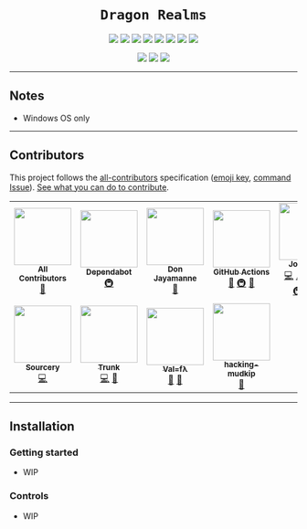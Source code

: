 <h1 align="center"><code>Dragon Realms</code></h1>

<p align="center">
  <a href="https://github.com/ProjectDragonRealms/DragonRealms"><img src="https://gpvc.arturio.dev/ProjectDragonRealms"></a> <!--Views-->
<!-- ALL-CONTRIBUTORS-BADGE:START - Do not remove or modify this section -->
<a href='https://github.com/ProjectDragonRealms/DragonRealms#contributors'><img src='https://img.shields.io/badge/contributors-12-orange'></a>
<!-- ALL-CONTRIBUTORS-BADGE:END --> <!--Contributors-->
  <a href="https://github.com/ProjectDragonRealms/DragonRealms/blob/master/LICENSE"><img src="https://img.shields.io/github/license/ProjectDragonRealms/DragonRealms?color=black"></a> <!--License-->
  <a href="https://github.com/ProjectDragonRealms/DragonRealms/issues"><img src="https://img.shields.io/github/issues/ProjectDragonRealms/DragonRealms.svg"></a> <!--Issues-->
  <a href="https://github.com/ProjectDragonRealms/DragonRealms/stargazers"><img src="https://img.shields.io/github/stars/ProjectDragonRealms/DragonRealms"/></a> <!--Stars-->
  <a href="https://github.com/ProjectDragonRealms/DragonRealms/network/members"><img src="https://img.shields.io/github/forks/ProjectDragonRealms/DragonRealms?color=yellow"></a> <!--Forks-->
  <a href="https://github.com/ProjectDragonRealms/DragonRealms"><img src="https://img.shields.io/github/repo-size/ProjectDragonRealms/DragonRealms?color=blueviolet"></a> <!--Repo Size-->
  <a href="https://github.com/ProjectDragonRealms/DragonRealms"><img src="https://img.shields.io/tokei/lines/github/ProjectDragonRealms/DragonRealms?color=darkblue"></a> <!--Lines-->
</p>

<p align="center">
  <a href="https://github.com/ProjectDragonRealms/DragonRealms/actions/workflows/main.yml"><img src="https://github.com/ProjectDragonRealms/DragonRealms/actions/workflows/main.yml/badge.svg?branch=main"></a> <!--Main-->
  <a href="https://github.com/ProjectDragonRealms/DragonRealms/actions/workflows/open.yml"><img src="https://github.com/ProjectDragonRealms/DragonRealms/actions/workflows/open.yml/badge.svg?branch=main"></a> <!--Open-->
  <a href="https://github.com/ProjectDragonRealms/DragonRealms/actions/workflows/close.yml"><img src="https://github.com/ProjectDragonRealms/DragonRealms/actions/workflows/close.yml/badge.svg?branch=main"></a> <!--Close-->
</p>

---
## Notes

- Windows OS only

---
## Contributors

This project follows the [all-contributors](https://github.com/all-contributors/all-contributors) specification ([emoji key](https://allcontributors.org/docs/en/emoji-key), [command Issue](https://github.com/ProjectDragonRealms/DragonRealms/issues/1)). [See what you can do to contribute](https://github.com/ProjectDragonRealms/DragonRealms/blob/master/CONTRIBUTING.md).
<!-- ALL-CONTRIBUTORS-LIST:START - Do not remove or modify this section -->
<!-- prettier-ignore-start -->
<!-- markdownlint-disable -->
<table>
  <tr>
    <td align="center"><a href="https://allcontributors.org"><img src="https://avatars.githubusercontent.com/u/46410174?v=4?s=100" width="100px;" alt=""/><br /><sub><b>All Contributors</b></sub></a><br /><a href="https://github.com/ProjectDragonRealms/DragonRealms/commits?author=all-contributors" title="Documentation">📖</a></td>
    <td align="center"><a href="https://github.com/features/security"><img src="https://avatars.githubusercontent.com/u/27347476?v=4?s=100" width="100px;" alt=""/><br /><sub><b>Dependabot</b></sub></a><br /><a href="#infra-dependabot" title="Infrastructure (Hosting, Build-Tools, etc)">🚇</a></td>
    <td align="center"><a href="https://github.com/DonJayamanne"><img src="https://avatars.githubusercontent.com/u/1948812?v=4?s=100" width="100px;" alt=""/><br /><sub><b>Don Jayamanne</b></sub></a><br /><a href="#tool-donjayamanne" title="Tools">🔧</a></td>
    <td align="center"><a href="https://github.com/features/actions"><img src="https://avatars.githubusercontent.com/u/44036562?v=4?s=100" width="100px;" alt=""/><br /><sub><b>GitHub Actions</b></sub></a><br /><a href="https://github.com/ProjectDragonRealms/DragonRealms/commits?author=actions" title="Documentation">📖</a> <a href="#infra-actions" title="Infrastructure (Hosting, Build-Tools, etc)">🚇</a> <a href="#maintenance-actions" title="Maintenance">🚧</a></td>
    <td align="center"><a href="https://turnipguy30.github.io"><img src="https://avatars.githubusercontent.com/u/50542928?v=4?s=100" width="100px;" alt=""/><br /><sub><b>JohnnySD</b></sub></a><br /><a href="https://github.com/ProjectDragonRealms/DragonRealms/commits?author=TurnipGuy30" title="Code">💻</a> <a href="#content-TurnipGuy30" title="Content">🖋</a> <a href="https://github.com/ProjectDragonRealms/DragonRealms/commits?author=TurnipGuy30" title="Documentation">📖</a> <a href="#design-TurnipGuy30" title="Design">🎨</a> <a href="#ideas-TurnipGuy30" title="Ideas, Planning, & Feedback">🤔</a> <a href="#infra-TurnipGuy30" title="Infrastructure (Hosting, Build-Tools, etc)">🚇</a> <a href="#maintenance-TurnipGuy30" title="Maintenance">🚧</a> <a href="https://github.com/ProjectDragonRealms/DragonRealms/commits?author=TurnipGuy30" title="Tests">⚠️</a></td>
    <td align="center"><a href="https://opensource.microsoft.com"><img src="https://avatars.githubusercontent.com/u/6154722?v=4?s=100" width="100px;" alt=""/><br /><sub><b>Microsoft</b></sub></a><br /><a href="https://github.com/ProjectDragonRealms/DragonRealms/commits?author=microsoft" title="Code">💻</a> <a href="#plugin-microsoft" title="Plugin/utility libraries">🔌</a> <a href="#tool-microsoft" title="Tools">🔧</a></td>
    <td align="center"><a href="https://ravanger101.github.io/Dragon_Realms_Website/"><img src="https://avatars.githubusercontent.com/u/86346730?v=4?s=100" width="100px;" alt=""/><br /><sub><b>Optimus Prime</b></sub></a><br /><a href="https://github.com/ProjectDragonRealms/DragonRealms/commits?author=Ravanger101" title="Code">💻</a> <a href="#content-Ravanger101" title="Content">🖋</a> <a href="#design-Ravanger101" title="Design">🎨</a> <a href="#ideas-Ravanger101" title="Ideas, Planning, & Feedback">🤔</a> <a href="#mentoring-Ravanger101" title="Mentoring">🧑‍🏫</a></td>
  </tr>
  <tr>
    <td align="center"><a href="https://sourcery.ai"><img src="https://avatars.githubusercontent.com/u/36609879?v=4?s=100" width="100px;" alt=""/><br /><sub><b>Sourcery</b></sub></a><br /><a href="https://github.com/ProjectDragonRealms/DragonRealms/commits?author=sourcery-ai" title="Code">💻</a></td>
    <td align="center"><a href="https://trunk.io"><img src="https://avatars.githubusercontent.com/u/74779146?v=4?s=100" width="100px;" alt=""/><br /><sub><b>Trunk</b></sub></a><br /><a href="https://github.com/ProjectDragonRealms/DragonRealms/commits?author=trunk-io" title="Code">💻</a> <a href="#tool-trunk-io" title="Tools">🔧</a></td>
    <td align="center"><a href="https://discord.gg/MHEb6KMQp3"><img src="https://avatars.githubusercontent.com/u/79883837?v=4?s=100" width="100px;" alt=""/><br /><sub><b>Val=fλ</b></sub></a><br /><a href="#design-Valensce" title="Design">🎨</a> <a href="#ideas-Valensce" title="Ideas, Planning, & Feedback">🤔</a></td>
    <td align="center"><a href="https://apple.com/"><img src="https://avatars.githubusercontent.com/u/81336967?v=4?s=100" width="100px;" alt=""/><br /><sub><b>hacking-mudkip</b></sub></a><br /><a href="#ideas-hacking-mudkip" title="Ideas, Planning, & Feedback">🤔</a></td>
  </tr>
</table>

<!-- markdownlint-restore -->
<!-- prettier-ignore-end -->

<!-- ALL-CONTRIBUTORS-LIST:END -->

<!--
Bot command template:
@all-contributors please add @<username> for <contributions>
-->
<!-- ALL-CONTRIBUTORS-LIST:START - Do not remove or modify this section -->
<!-- prettier-ignore-start -->
<!-- markdownlint-disable -->

<!-- markdownlint-restore -->
<!-- prettier-ignore-end -->

<!-- ALL-CONTRIBUTORS-LIST:END -->

---
## Installation

### Getting started

- WIP

### Controls

- WIP
